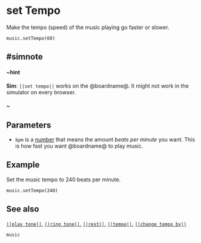 # set Tempo 

Make the tempo (speed) of the music playing go faster or slower.

```sig
music.setTempo(60)
```

## #simnote
#### ~hint
**Sim**: ``||set tempo||`` works on the @boardname@. It might not work in the simulator on every browser.
#### ~

## Parameters

* ``bpm`` is a [number](/types/number) that means the amount _beats per minute_ you want. This is how fast
you want @boardname@ to play music.

## Example

Set the music tempo to 240 beats per minute.

```blocks
music.setTempo(240)
```

## See also

[``||play tone||``](/reference/music/play-tone), [``||ring tone||``](/reference/music/ring-tone),
[``||rest||``](/reference/music/rest), [``||tempo||``](/reference/music/tempo),
[``||change tempo by||``](/reference/music/change-tempo-by)

```package
music
```